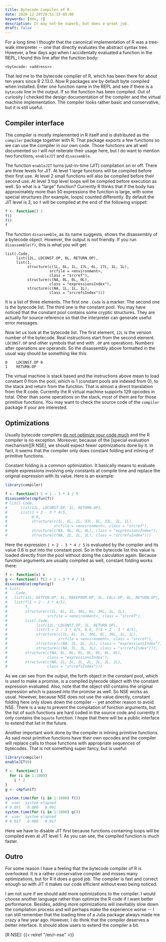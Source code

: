 ```yaml
---
title: Bytecode Compiler of R
date: 2020-12-24T20:51:33-05:00
keywords: [dev, r]
description: It may not be superb, but does a great job.
draft: false
---
```


For a long time I thought that the canonical implementation of R was a tree-walk
interpreter -- one that directly evaluates the abstract syntax tree. However, a
few days ago when I accidentally evaluated a function in the REPL, I found this
line after the function body:

```
<bytecode: <address>>
```

That led me to the bytecode compiler of R, which has been there for about ten
years since R 2.13.0. Now R packages are by default byte compiled when
installed. Enter one function name in the REPL and see if there is a `bytecode`
line in the output. If so the function has been compiled. Out of curiosity I
checked the design documentation of the compiler and the virtual machine
implementation. The compiler looks rather basic and conservative, but it is
still useful.

## Compiler interface

The compiler is mostly implemented in R itself and is distributed as the
`compiler` package together with R. That package exports a few functions so we
can use the compiler in our own code. Those functions are all well documented so
I will not reiterate their usage here, but I do want to mention two functions,
`enableJIT` and `disassemble`.

The function `enableJIT` turns just-in-time (JIT) compilation on or off. There
are three levels for JIT. At level 1 large functions will be compiled before
their first use. At level 2 small functions will also be compiled before their
second use. At level 3 top level loops will be compiled before execution as
well. So what is a "large" function? Currently R thinks that if the body has
approximately more than 50 expressions the function is large, with some special
structures (for example, loops) counted differently. By default the JIT level is
3, so `f` will be compiled at the end of the following snippet:

```r
f <- function() 1
f()
f()
f
```

The function `disassemble`, as its name suggests, shows the disassembly of a
bytecode object. However, the output is not friendly. If you run
`disassemble(f)`, this is what you will get:

```
list(.Code,
     list(12L, LDCONST.OP, 0L, RETURN.OP),
     list(1,
          structure(c(1L, 6L, 1L, 17L, 6L, 17L, 1L, 1L),
                    srcfile = <environment>,
                    class = "srcref"),
          structure(c(NA, 0L, 0L, 0L),
                    class = "expressionsIndex"),
          structure(c(NA, 1L, 1L, 1L),
                    class = "srcrefsIndex")))
```

It is a list of three elements. The first one `.Code` is a marker. The second
one is the bytecode list. The third one is the constant pool. You may have
noticed that the constant pool contains some cryptic structures. They are
actually for source reference so that the interpreter can generate useful error
messages.

Now let us look at the bytecode list. The first element, `12L` is the version
number of the bytecode. Real instructions start from the second element.
`LDCONST.OP` and other symbols that end with `.OP` are operations. Numbers after
operations are operands. So the disassembly above formatted in the usual way
should be something like this:

```
0    LDCONST.OP 0
1    RETURN.OP
```

The virtual machine is stack based and the instructions above mean to load
constant 0 from the pool, which is 1 (constant pools are indexed from 0), to the
stack and return from the function. That is almost a direct translation from the
R code. Currently the R virtual machine supports 129 opcodes in total. Other
than some operations on the stack, most of them are for those primitive
functions. You may want to check the source code of the `compiler` package if
your are interested.

## Optimizations

Usually bytecode compilers [do not optimize your code much][skeeto's post] and
the R compiler is no exception. Moreover, because of the [special evaluation
mechanism][R NSE], we should expect fewer optimizations done by it. In fact, it
seems that the compiler only does constant folding and inlining of primitive
functions.

Constant folding is a common optimization. It basically means to evaluate simple
expressions involving only constants at compile time and replace the original
expression with its value. Here is an example:

```r
library(compiler)

f <- function() 1 + 2 - 3 * 4 / 5
disassemble(cmpfun(f))
# list(.Code,
#      list(12L, LDCONST.OP, 1L, RETURN.OP),
#      list(1 + 2 - 3 * 4/5,
#           0.6,
#           structure(c(1L, 6L, 1L, 33L, 6L, 33L, 1L, 1L),
#                     srcfile = <environment>, class = "srcref"),
#           structure(c(NA, 0L, 0L, 0L), class = "expressionsIndex"),
#           structure(c(NA, 2L, 2L, 2L), class = "srcrefsIndex")))
```

Here the expression `1 + 2 - 3 * 4 / 5` is evaluated by the compiler and its
value 0.6 is put into the constant pool. So in the bytecode list this value is
loaded directly from the pool without doing the calculation again. Because
function arguments are usually compiled as well, constant folding works there:

```r
f <- function(x) x
g <- function() f(1 + 2 - 3 * 4 / 5)
disassemble(cmpfun(g))
# list(
#   .Code,
#   list(12L, GETFUN.OP, 1L, MAKEPROM.OP, 3L, CALL.OP, 0L, RETURN.OP),
#   list(f(1 + 2 - 3 * 4/5),
#        f,
#        structure(c(1L, 6L, 1L, 36L, 6L, 36L, 1L, 1L),
#                  srcfile = <environment>, class = "srcref"),
#        list(.Code,
#             list(12L, LDCONST.OP, 1L, RETURN.OP),
#             list(1 + 2 - 3 * 4/5, 0.6, f(1 + 2 - 3 * 4/5),
#             structure(c(1L, 6L, 1L, 36L, 6L, 36L, 1L, 1L),
#                       srcfile = <environment>, class = "srcref"),
#             structure(c(NA, 2L, 2L, 2L), class = "expressionsIndex"),
#             structure(c(NA, 3L, 3L, 3L), class = "srcrefsIndex"))),
#        structure(c(NA, 0L, 0L, 0L, 0L, 0L, 0L, 0L),
#                  class = "expressionsIndex"),
#        structure(c(NA, 2L, 2L, 2L, 2L, 2L, 2L, 2L),
#                  class = "srcrefsIndex")))
```

As we can see from the output, the forth object in the constant pool, which is
used to make a promise, is a compiled bytecode object with the constant
expression evaluated. Also, note that the object still contains the original
expression which is passed into the promise as well. So NSE works as usual.
However, because NSE does not use the value directly, constant folding here only
slows down the compiler -- yet another reason to avoid NSE. There is a way to
prevent the compilation of function arguments, but the list of such functions
are hard coded in the source code and currently it only contains the `bquote`
function. I hope that there will be a public interface to extend that list in
the future.

Another important work done by the compiler is inlining primitive functions. As
said most primitive functions have their own opcodes and the compiler will
replace calls to those functions with appropriate sequences of bytecodes. That
is not something super fancy, but is useful:

```r
library(compiler)
enableJIT(0)

f <- function() {
  for (i in 1:1000)
    i * 2
}
g <- cmpfun(f)

system.time(for (i in 1:1000) f())
#  user  system elapsed
# 0.091   0.000   0.091
system.time(for (i in 1:1000) g())
#  user  system elapsed
# 0.017   0.000   0.017
```

Here we have to disable JIT first because functions containing loops will be
compiled even at JIT level 1. As you can see, the compiled function is much
faster.

## Outro

For some reason I have a feeling that the bytecode compiler of R is overlooked.
It is a rather conservative compiler and misses many optimizations, but for R it
does a good job. The compiler is fast and correct enough so with JIT it makes
our code efficient without even being noticed.

I am not sure if we should add more optimizations to the compiler. I would
choose another language rather than optimize the R code if I want better
performance. Besides, adding more optimizations will inevitably slow down the
compilation process and will perhaps make the experience worse -- I can still
remember that the loading time of a Julia package always made me crazy a few
year ago. However, I do think that the compiler deserves a better interface. It
should allow users to extend the compiler a bit.

[skeeto's post]: https://nullprogram.com/blog/2019/02/24/
[R NSE]: {{< relref "/en/r-nse" >}}
